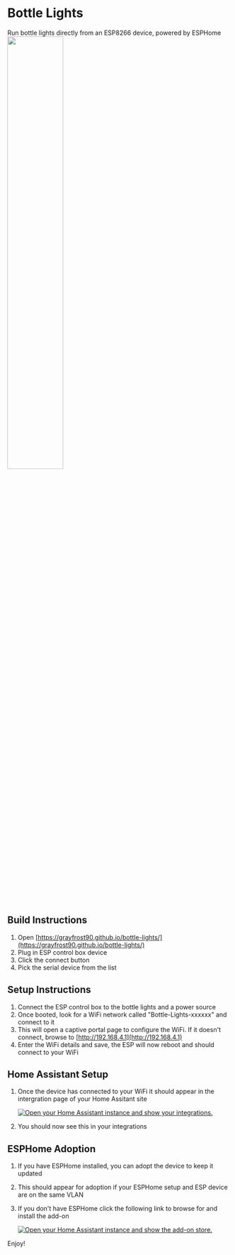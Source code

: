 # Bottle Lights

Run bottle lights directly from an ESP8266 device, powered by ESPHome
<img src="https://github.com/grayfrost90/bottle-lights/assets/84717239/ef0a3013-d26a-4444-8046-87d155b039e1" width=50% height=50%>

## Build Instructions

1. Open [https://grayfrost90.github.io/bottle-lights/](https://grayfrost90.github.io/bottle-lights/)
2. Plug in ESP control box device
3. Click the connect button
4. Pick the serial device from the list

## Setup Instructions

1. Connect the ESP control box to the bottle lights and a power source
2. Once booted, look for a WiFi network called "Bottle-Lights-xxxxxx" and connect to it
3. This will open a captive portal page to configure the WiFi. If it doesn't connect, browse to [http://192.168.4.1](http://192.168.4.1)
4. Enter the WiFi details and save, the ESP will now reboot and should connect to your WiFi

## Home Assistant Setup

1. Once the device has connected to your WiFi it should appear in the intergration page of your Home Assitant site
   
   [![Open your Home Assistant instance and show your integrations.](https://my.home-assistant.io/badges/integrations.svg)](https://my.home-assistant.io/redirect/integrations/)
3. You should now see this in your integrations

## ESPHome Adoption

1. If you have ESPHome installed, you can adopt the device to keep it updated
2. This should appear for adoption if your ESPHome setup and ESP device are on the same VLAN
3. If you don't have ESPHome click the following link to browse for and install the add-on
   
   [![Open your Home Assistant instance and show the add-on store.](https://my.home-assistant.io/badges/supervisor_store.svg)](https://my.home-assistant.io/redirect/supervisor_store/)

Enjoy!
